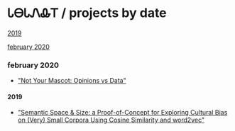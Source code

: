 # ᏓᎾᏓᏁᎲᎢ / projects by date

[2019](#2019)

[february 2020](#february-2020)

### february 2020

* ["Not Your Mascot: Opinions vs Data"](https://IndigenousEngineering.github.io/projects/Not_Your_Mascot.html)

#### 2019

* ["Semantic Space & Size: a Proof-of-Concept for Exploring Cultural Bias on (Very) Small Corpora Using Cosine Similarity and word2vec"](https://IndigenousEngineering.github.io/blog/posts/semantic_space_and_size.html)


